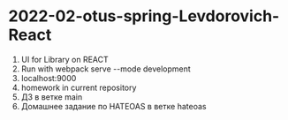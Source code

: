 # 2022-02-otus-spring-Levdorovich-React
1. UI for Library on REACT
2. Run with  webpack serve --mode development
3. localhost:9000
4. homework in current repository
5. ДЗ в ветке main
6. Домашнее задание по HATEOAS в ветке hateoas
